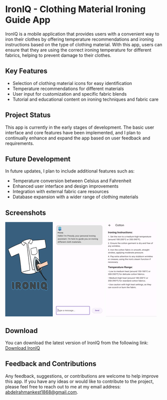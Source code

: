 # IronIQ - Clothing Material Ironing Guide App

IronIQ is a mobile application that provides users with a convenient way to iron their clothes by offering temperature recommendations and ironing instructions based on the type of clothing material. With this app, users can ensure that they are using the correct ironing temperature for different fabrics, helping to prevent damage to their clothes.

## Key Features

- Selection of clothing material icons for easy identification
- Temperature recommendations for different materials
- User input for customization and specific fabric blends
- Tutorial and educational content on ironing techniques and fabric care

## Project Status

This app is currently in the early stages of development. The basic user interface and core features have been implemented, and I plan to continually enhance and expand the app based on user feedback and requirements.

## Future Development

In future updates, I plan to include additional features such as:

- Temperature conversion between Celsius and Fahrenheit
- Enhanced user interface and design improvements
- Integration with external fabric care resources
- Database expansion with a wider range of clothing materials

## Screenshots

![Screenshot 1](screenshots/screenshot1.png)
![Screenshot 2](screenshots/screenshot2.png)
![Screenshot 3](screenshots/screenshot3.png)

## Download

You can download the latest version of IronIQ from the following link: [Download IronIQ](https://www.mediafire.com/file/uyshre1mcjwsvki/IronIQ.apk/file)

## Feedback and Contributions

Any feedback, suggestions, or contributions are welcome to help improve this app. If you have any ideas or would like to contribute to the project, please feel free to reach out to me at my email address: abdelrahmankest1868@gmail.com.